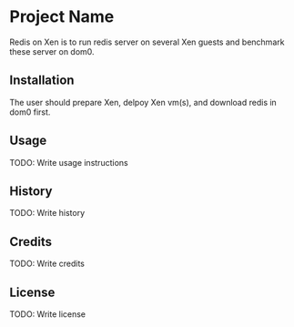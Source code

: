 # Project Name

Redis on Xen is to run redis server on several 
Xen guests and benchmark these server on dom0.


## Installation

The user should prepare Xen, delpoy Xen vm(s), and 
download redis in dom0 first.


## Usage

TODO: Write usage instructions



## History

TODO: Write history

## Credits

TODO: Write credits

## License

TODO: Write license
